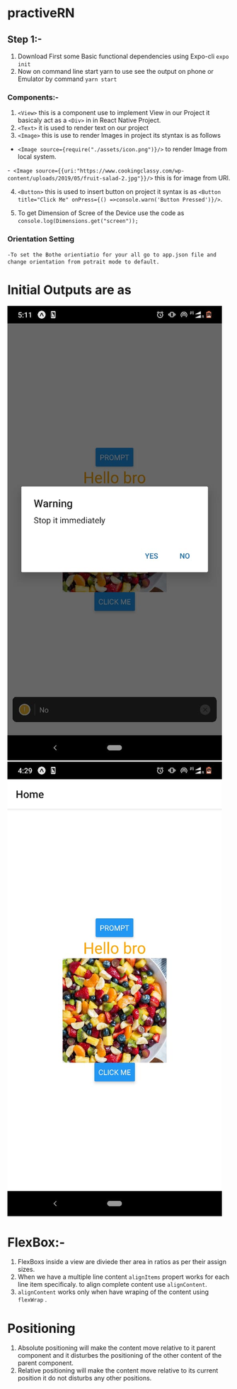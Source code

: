 # practiveRN

## Step 1:-

1. Download First some Basic functional dependencies using Expo-cli `expo init`
2. Now on command line start yarn to use see the output on phone or Emulator by command `yarn start`

### Components:-

1.  `<View>` this is a component use to implement View in our Project it basicaly act as a `<Div>` in in React Native Project.
2.  `<Text>` it is used to render text on our project
3.  `<Image>` this is use to render Images in project its styntax is as follows

- `<Image source={require("./assets/icon.png")}/>` to render Image from local system.

-` <Image source={{uri:"https://www.cookingclassy.com/wp-content/uploads/2019/05/fruit-salad-2.jpg"}}/>` this is for image from URl.

4.  `<Button>` this is used to insert button on project it syntax is as `<Button title="Click Me" onPress={() =>console.warn('Button Pressed')}/>`.

5.  To get Dimension of Scree of the Device use the code as `console.log(Dimensions.get("screen"));`

### Orientation Setting

    -To set the Bothe orientiatio for your all go to app.json file and change orientation from potrait mode to default.

# Initial Outputs are as

![Fist Image](./assets/images/img1.jpeg "Fist Image")
![Second OutPut](./assets/images/img2.jpeg "Second Image")

# FlexBox:-

1. FlexBoxs inside a view are diviede ther area in ratios as per their assign sizes.
2. When we have a multiple line content `alignItems` propert works for each line item specificaly. to align complete content use `alignContent`.
3. `alignContent` works only when have wraping of the content using `flexWrap` .

# Positioning

1. Absolute positioning will make the content move relative to it parent component and it disturbes the positioning of the other content of the parent component.
2. Relative positioning will make the content move relative to its current position it do not disturbs any other positions.
